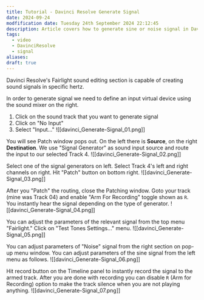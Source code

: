 ```yaml
---
title: Tutorial - Davinci Resolve Generate Signal
date: 2024-09-24
modfification date: Tuesday 24th September 2024 22:12:45
description: Article covers how to generate sine or noise signal in Davinci Resolve Fairlight
tags:
  - video
  - DavinciResolve
  - signal
aliases: 
draft: true
---
```

Davinci Resolve's Fairlight sound editing section is capable of creating sound signals in specific hertz. 

In order to generate signal we need to define an input virtual device using the sound mixer on the right.
1. Click on the sound track that you want to generate signal
2. Click on "No Input"
3. Select "Input..."
![[davinci_Generate-Signal_01.png]]



You will see Patch window pops out. On the left there is **Source**, on the right **Destination**. We use "Signal Generator" as sound input source and route the input to our selected Track 4.
![[davinci_Generate-Signal_02.png]]



Select one of the signal generators on left. 
Select Track 4's left and right channels on right.
Hit "Patch" button on bottom right.
![[davinci_Generate-Signal_03.png]]



After you "Patch" the routing, close the Patching window. Goto your track (mine was Track 04) and enable "Arm For Recording" toggle shown as `R`. You instantly hear the signal depending on the type of generator. 
![[davinci_Generate-Signal_04.png]]



You can adjust the parameters of the relevant signal from the top menu "Fairlight." Click on "Test Tones Settings..." menu.
![[davinci_Generate-Signal_05.png]]



You can adjust parameters of "Noise" signal from the right section on pop-up menu window. You can adjust parameters of the sine signal from the left menu as follows.
![[davinci_Generate-Signal_06.png]]



Hit record button on the Timeline panel to instantly record the signal to the armed track. After you are done with recording you can disable `R`  (Arm for Recording) option to make the track silence when you are not playing anything.
![[davinci_Generate-Signal_07.png]]
